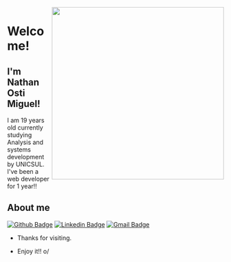 <img align="right" width="400" height="400" src="https://media0.giphy.com/media/xUA7aXVM5862E2XRXq/giphy.gif">
 
# Welcome!
 
## I'm Nathan Osti Miguel!
 
I am 19 years old currently studying Analysis and systems development by UNICSUL. I've been a web developer for 1 year!!
 
 
## About me 
[![Github Badge](https://img.shields.io/badge/-Github-000?style=flat-square&logo=Github&logoColor=white&link=https://github.com/nathanosti)](https://github.com/nathanosti)
[![Linkedin Badge](https://img.shields.io/badge/-LinkedIn-blue?style=flat-square&logo=Linkedin&logoColor=white&link=https://www.linkedin.com/in/nathan-osti-miguel-656656208/)](https://www.linkedin.com/in/nathan-osti-miguel-656656208/)
[![Gmail Badge](https://img.shields.io/badge/-Gmail-c14438?style=flat-square&logo=Gmail&logoColor=white&link=mailto:nathanosti.job@gmail.com)](mailto:nathanosti.job@gmail.com)
 
- Thanks for visiting. 
 
- Enjoy it!! o/
